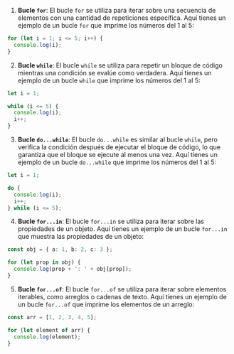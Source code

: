 
1. **Bucle `for`**: El bucle `for` se utiliza para iterar sobre una secuencia de elementos con una cantidad de repeticiones específica. Aquí tienes un ejemplo de un bucle `for` que imprime los números del 1 al 5:

```typescript
for (let i = 1; i <= 5; i++) {
  console.log(i);
}
```

2. **Bucle `while`**: El bucle `while` se utiliza para repetir un bloque de código mientras una condición se evalúe como verdadera. Aquí tienes un ejemplo de un bucle `while` que imprime los números del 1 al 5:

```typescript
let i = 1;

while (i <= 5) {
  console.log(i);
  i++;
}
```

3. **Bucle `do...while`**: El bucle `do...while` es similar al bucle `while`, pero verifica la condición después de ejecutar el bloque de código, lo que garantiza que el bloque se ejecute al menos una vez. Aquí tienes un ejemplo de un bucle `do...while` que imprime los números del 1 al 5:

```typescript
let i = 1;

do {
  console.log(i);
  i++;
} while (i <= 5);
```

4. **Bucle `for...in`**: El bucle `for...in` se utiliza para iterar sobre las propiedades de un objeto. Aquí tienes un ejemplo de un bucle `for...in` que muestra las propiedades de un objeto:

```typescript
const obj = { a: 1, b: 2, c: 3 };

for (let prop in obj) {
  console.log(prop + ': ' + obj[prop]);
}
```

5. **Bucle `for...of`**: El bucle `for...of` se utiliza para iterar sobre elementos iterables, como arreglos o cadenas de texto. Aquí tienes un ejemplo de un bucle `for...of` que imprime los elementos de un arreglo:

```typescript
const arr = [1, 2, 3, 4, 5];

for (let element of arr) {
  console.log(element);
}
```